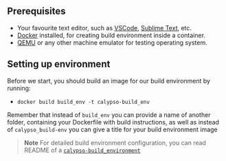 

## Prerequisites
- Your favourite text editor, such as [VSCode](https://code.visualstudio.com/), [Sublime Text](https://www.sublimetext.com/), etc.
- [Docker](https://www.docker.com/) installed, for creating build environment inside a container.
- [QEMU](https://www.qemu.org/) or any other machine emulator for testing operating system.

## Setting up environment
Before we start, you should build an image for our build environment by running:
- `docker build build_env -t calypso-build_env`

Remember that instead of `build_env` you can provide a name of another folder, containing your Dockerfile with build instructions, as well as instead of `calypso_build-env` you can give a title for your build environment image

> **Note**
> For detailed build environment configuration, you can read README of a [`calypso-build_environment`](https://github.com/tungsten-cat/calypso-build_env)

